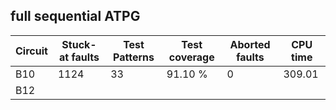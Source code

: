 ## full sequential ATPG 

| Circuit | Stuck-at faults | Test Patterns | Test coverage | Aborted faults | CPU time |
| ------- | --------------- |--------------| --------------| --------------- | --------| 
| B10 |1124 |33|91.10 % |0  |309.01|
| B12 | 
